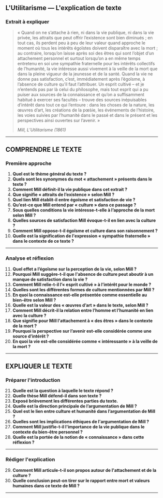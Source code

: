 ## L'Utilitarisme — L'explication de texte

### Extrait à expliquer
> « Quand on ne s’attache à rien, ni dans la vie publique, ni dans la vie privée, les attraits que peut offrir l’existence sont bien diminués ; en tout cas, ils perdent peu à peu de leur valeur quand approche le moment où tous les intérêts égoïstes doivent disparaître avec la mort ; au contraire, lorsqu’on laisse après soi des êtres qui sont l’objet d’un attachement personnel et surtout lorsqu’on a en même temps entretenu en soi une sympathie fraternelle pour les intérêts collectifs de l’humanité, la vie intéresse aussi vivement à la veille de la mort que dans la pleine vigueur de la jeunesse et de la santé. Quand la vie ne donne pas satisfaction, c’est, immédiatement après l’égoïsme, à l’absence de culture qu’il faut l’attribuer. Un esprit cultivé – et je n’entends pas par là celui du philosophe, mais tout esprit qui a pu puiser aux sources de la connaissance et qu’on a suffisamment habitué à exercer ses facultés – trouve des sources inépuisables d’intérêt dans tout ce qui l’entoure : dans les choses de la nature, les œuvres d’art, les créations de la pœ́sie, les événements de l’histoire, les voies suivies par l’humanité dans le passé et dans le présent et les perspectives ainsi ouvertes sur l’avenir. »
> 
> *Mill, L’Utilitarisme (1861)*

---

## COMPRENDRE LE TEXTE

### Première approche

1. **Quel est le thème général du texte ?**  
2. **Quels sont les synonymes du mot « attachement » présents dans le texte ?**  
3. **Comment Mill définit-il la vie publique dans cet extrait ?**  
4. **Que signifie « attraits de l’existence » selon Mill ?**  
5. **Quel lien Mill établit-il entre égoïsme et satisfaction de vie ?**  
6. **Qu’est-ce que Mill entend par « culture » dans ce passage ?**  
7. **Sous quelles conditions la vie intéresse-t-elle à l’approche de la mort selon Mill ?**  
8. **Quelles sources de satisfaction Mill évoque-t-il en lien avec la culture ?**  
9. **Comment Mill oppose-t-il égoïsme et culture dans son raisonnement ?**  
10. **Quelle est la signification de l'expression « sympathie fraternelle » dans le contexte de ce texte ?**  

---

### Analyse et réflexion

11. **Quel effet a l’égoïsme sur la perception de la vie, selon Mill ?**  
12. **Pourquoi Mill suggère-t-il que l'absence de culture peut aboutir à un manque de satisfaction dans la vie ?**  
13. **Comment Mill relie-t-il l’« esprit cultivé » à l’intérêt pour le monde ?**  
14. **Quelles sont les différentes formes de culture mentionnées par Mill ?**  
15. **En quoi la connaissance est-elle présentée comme essentielle au bien-être selon Mill ?**  
16. **Quelle est la valeur des « œuvres d’art » dans le texte, selon Mill ?**  
17. **Comment Mill décrit-il la relation entre l’homme et l’humanité en lien avec la culture ?**
18. **Que signifie pour Mill l'attachement à « des êtres » dans le contexte de la mort ?**  
19. **Pourquoi la perspective sur l’avenir est-elle considérée comme une source d’intérêt ?**  
20. **En quoi la vie est-elle considérée comme « intéressante » à la veille de la mort ?**  

---

## EXPLIQUER LE TEXTE

### Préparer l'introduction

21. **Quelle est la question à laquelle le texte répond ?**  
22. **Quelle thèse Mill défend-il dans son texte ?**  
23. **Exposé brièvement les différentes parties du texte.**  
24. **Quelle est la direction principale de l’argumentation de Mill ?**  
25. **Quel est le lien entre culture et humanité dans l’argumentation de Mill ?**  
26. **Quelles sont les implications éthiques de l'argumentation de Mill ?**  
27. **Comment Mill justifie-t-il l'importance de la vie publique dans le contexte du bien-être personnel ?**  
28. **Quelle est la portée de la notion de « connaissance » dans cette réflexion ?**  

---

### Rédiger l'explication

29. **Comment Mill articule-t-il son propos autour de l'attachement et de la culture ?**  
30. **Quelle conclusion peut-on tirer sur le rapport entre mort et valeurs humaines dans ce texte de Mill ?**  

---